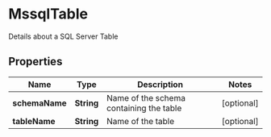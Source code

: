 

# MssqlTable

Details about a SQL Server Table

## Properties

| Name | Type | Description | Notes |
|------------ | ------------- | ------------- | -------------|
|**schemaName** | **String** | Name of the schema containing the table |  [optional] |
|**tableName** | **String** | Name of the table |  [optional] |



